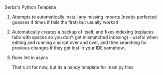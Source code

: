 Serbz's Python Template

1. Attempts to automatically install any missing imports (needs perfected guesses 4 times if fails the first) but usually works4
   
2. Automatically creates a backup of itself, and fixes indexing (replaces tabs with spaces so you don't get mismatched indexing) - useful when editing and running a script over and over, and then searching for previous changes if they get lost in your IDE somehow..

3. Runs Init in async

   That's all for now, but its a handy template for main py files
